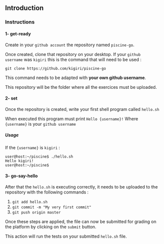 ## Introduction

### Instructions

#### 1- get-ready

Create in your `github account` the repository named `piscine-go`.

Once created, clone that repository on your desktop.
If your `github username` was `kigiri` this is the command that will need to be used :

`git clone https://github.com/kigiri/piscine-go`

This command needs to be adapted with **your own github username**.

This repository will be the folder where all the exercices must be uploaded.

#### 2- set

Once the repository is created, write your first shell program called `hello.sh`

When executed this program must print `Hello {username}!`
Where `{username}` is your `github username`

##### Usage

If the `{username}` is `kigiri` :

```console
user@host:~/piscine$ ./hello.sh
Hello kigiri!
user@host:~/piscine$
```

#### 3- go-say-hello

After that the `hello.sh` is executing correctly, it needs to be uploaded to the repository with the following commands :

1. `git add hello.sh`
2. `git commit -m "My very first commit"`
3. `git push origin master`

Once these steps are applied, the file can now be submitted for grading on the platform by clicking on the `submit` button.

This action will run the tests on your submitted `hello.sh` file.
